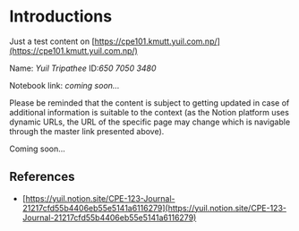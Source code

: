 # Introductions

Just a test content on [https://cpe101.kmutt.yuil.com.np/](https://cpe101.kmutt.yuil.com.np/)



Name: _Yuil Tripathee_ ID:_650 7050 3480_

Notebook link: _coming soon..._

Please be reminded that the content is subject to getting updated in case of additional information is suitable to the context (as the Notion platform uses dynamic URLs, the URL of the specific page may change which is navigable through the master link presented above).&#x20;

Coming soon...

## References

* [https://yuil.notion.site/CPE-123-Journal-21217cfd55b4406eb55e5141a6116279](https://yuil.notion.site/CPE-123-Journal-21217cfd55b4406eb55e5141a6116279)
